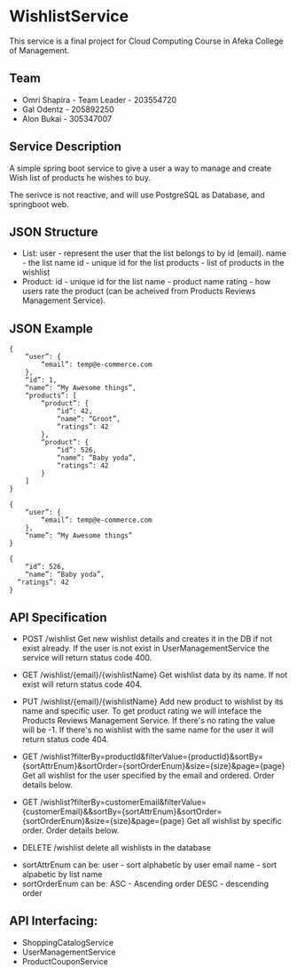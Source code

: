 # WishlistService

This service is a final project for Cloud Computing Course in Afeka College of Management.

## Team

* Omri Shapira - Team Leader - 203554720
* Gal Odentz - 205892250
* Alon Bukai - 305347007

## Service Description

A simple spring boot service to give a user a way to manage and create Wish list of products he wishes to buy.

The serivce is not reactive, and will use PostgreSQL as Database, and springboot web.

## JSON Structure

* List:
  user - represent the user that the list belongs to by id (email).
  name - the list name
  id - unique id for the list
  products - list of products in the wishlist
* Product:
  id - unique id for the list
  name - product name
  rating - how users rate the product (can be acheived from Products Reviews Management Service).

## JSON Example

```
{
	“user”: {
		“email”: temp@e-commerce.com
	},
	“id”: 1,
	“name”: “My Awesome things”,
	“products”: [
		“product”: {
			“id”: 42,
			“name”: “Groot”,
			“ratings”: 42
		},
		“product”: {
			“id”: 526, 
			“name”: “Baby yoda”,
			“ratings”: 42
		}
	]
}
```

```
{
	“user”: {
		“email”: temp@e-commerce.com
	},
	“name”: “My Awesome things”
}
```

```
{
	“id”: 526, 
	“name”: “Baby yoda”,
  “ratings”: 42
}
```

## API Specification

- POST /wishlist
Get new wishlist details and creates it in the DB if not exist already.
If the user is not exist in UserManagementService the service will return status code 400.

- GET /wishlist/{email}/{wishlistName}
Get wishlist data by its name.
If not exist will return status code 404.

- PUT /wishlist/{email}/{wishlistName}
Add new product to wishlist by its name and specific user.
To get product rating we will inteface the Products Reviews Management Service.
If there's no rating the value will be -1.
If there's no wishlist with the same name for the user it will return status code 404.

- GET /wishlist?filterBy=productId&filterValue={productId}&sortBy={sortAttrEnum}&sortOrder={sortOrderEnum}&size={size}&page={page}
Get all wishlist for the user specified by the email and ordered.
Order details below.

- GET /wishlist?filterBy=customerEmail&filterValue={customerEmail}&&sortBy={sortAttrEnum}&sortOrder={sortOrderEnum}&size={size}&page={page}
Get all wishlist by specific order.
Order details below.

- DELETE /wishlist
delete all wishlists in the database

* sortAttrEnum can be:
  user - sort alphabetic by user email
  name - sort alpabetic by list name
* sortOrderEnum can be:
  ASC - Ascending order
  DESC - descending order
 
## API Interfacing:

* ShoppingCatalogService
* UserManagementService 
* ProductCouponService
